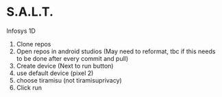 # S.A.L.T.
Infosys 1D

1) Clone repos
2) Open repos in android studios (May need to reformat, tbc if this needs to be done after every commit and pull)
3) Create device (Next to run button)
4) use default device (pixel 2)
5) choose tiramisu (not tiramisuprivacy)
6) Click run
